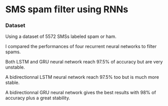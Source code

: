 # SMS spam filter using RNNs

### Dataset

Using a dataset of 5572 SMSs labeled spam or ham.

I compared the performances of four recurrent neural networks to filter spams.

Both LSTM and GRU neural network reach 97.5% of accuracy but are very unstable.

A bidirectionnal LSTM neural network reach 97.5% too but is much more stable.

A bidirectionnal GRU neural network gives the best results with 98% of accuracy plus a great stability.

